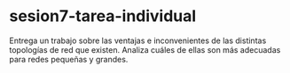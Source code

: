 # sesion7-tarea-individual

Entrega un trabajo sobre las ventajas e inconvenientes de las distintas topologías de red que existen.
Analiza cuáles de ellas son más adecuadas para redes pequeñas y grandes.
